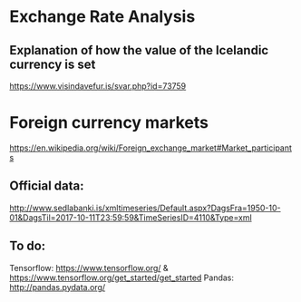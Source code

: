 # Exchange Rate Analysis

## Explanation of how the value of the Icelandic currency is set

https://www.visindavefur.is/svar.php?id=73759

# Foreign currency markets

https://en.wikipedia.org/wiki/Foreign_exchange_market#Market_participants

## Official data:

http://www.sedlabanki.is/xmltimeseries/Default.aspx?DagsFra=1950-10-01&DagsTil=2017-10-11T23:59:59&TimeSeriesID=4110&Type=xml

## To do:

Tensorflow: https://www.tensorflow.org/ & https://www.tensorflow.org/get_started/get_started
Pandas: http://pandas.pydata.org/